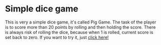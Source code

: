 # Simple dice game

This is very a simple dice game, it's called Pig Game. The task of the player is to score more than 20 points by rolling and then holding the score. There is always risk of rolling the dice, because when 1 is rolled, current score is set back to zero.
If you want to try it, just [click here!](https://app.netlify.com/teams/kapisolec/overview)
